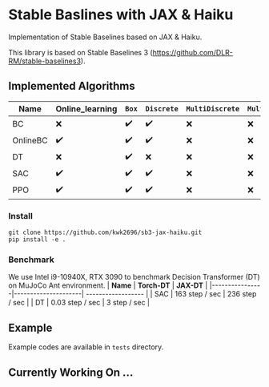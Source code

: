 # Stable Baslines with JAX & Haiku

Implementation of Stable Baselines based on JAX & Haiku.

This library is based on Stable Baselines 3 (https://github.com/DLR-RM/stable-baselines3).

## Implemented Algorithms

| **Name**       | **Online_learning** | `Box`       		    | `Discrete`         | `MultiDiscrete`     | `MultiBinary`      |
|----------------|---------------------| ------------------ | ------------------ | ------------------- | ------------------ |
| BC			       | :x:                 | :heavy_check_mark: | :heavy_check_mark: | :x:                 | :x:                |
| OnlineBC       | :heavy_check_mark:  | :heavy_check_mark: | :heavy_check_mark: | :x:                 | :x:                |
| DT			       | :x:                 | :heavy_check_mark: | :x:                | :x:                 | :x:                |
| SAC            | :heavy_check_mark:  | :heavy_check_mark: | :heavy_check_mark: | :x:                 | :x:                |
| PPO            | :heavy_check_mark:  | :heavy_check_mark: | :heavy_check_mark: | :x:                 | :x:                |

### Install

```
git clone https://github.com/kwk2696/sb3-jax-haiku.git
pip install -e .
```


### Benchmark
We use Intel i9-10940X, RTX 3090 to benchmark Decision Transformer (DT) on MuJoCo Ant environment.
| **Name**       | **Torch-DT**        | **JAX-DT**      	  |
|----------------|---------------------| ------------------ |
| SAC            | 163 step / sec      | 236 step / sec     |
| DT             | 0.03 step / sec     | 3 step / sec       |


## Example

Example codes are available in ``tests`` directory.


## Currently Working On ...
